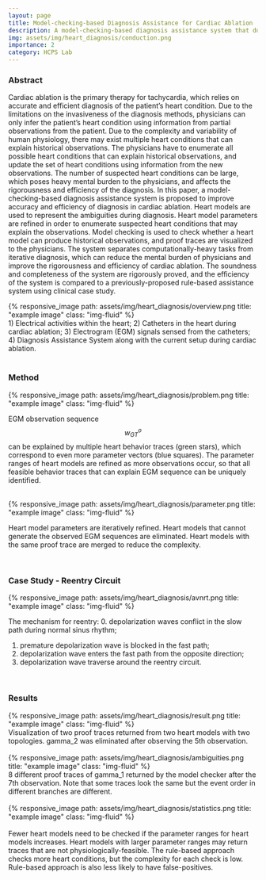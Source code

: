 ```yaml
---
layout: page
title: Model-checking-based Diagnosis Assistance for Cardiac Ablation
description: A model-checking-based diagnosis assistance system that doesn't need domain-specific rules.
img: assets/img/heart_diagnosis/conduction.png
importance: 2
category: HCPS Lab
---
```


### Abstract

Cardiac ablation is the primary therapy for tachycardia, which relies on accurate and efficient diagnosis of the patient’s heart condition.  Due to the limitations on the invasiveness of the diagnosis methods, physicians can only infer the patient’s heart condition using information from partial observations from the patient. Due to the complexity and variability of human physiology, there may exist multiple heart conditions that can explain historical observations. The physicians have to enumerate all possible heart conditions that can explain historical observations, and update the set of heart conditions using information from the new observations. The number of suspected heart conditions can be large, which poses heavy mental burden to the physicians, and affects the rigorousness and efficiency of the diagnosis. In this paper, a model-checking-based diagnosis assistance system is proposed to improve accuracy and efficiency of diagnosis in cardiac ablation. Heart models are used to represent the ambiguities during diagnosis. Heart model parameters are refined in order to enumerate suspected heart conditions that may explain the observations. Model checking is used to check whether a heart model can produce historical observations, and proof traces are visualized to the physicians. The system separates computationally-heavy tasks from iterative diagnosis, which can reduce the mental burden of physicians and improve the rigorousness and efficiency of cardiac ablation. The soundness and completeness of the system are rigorously proved, and the efficiency of the system is compared to a previously-proposed rule-based assistance system using clinical case study.

<div class="row">
    <div class="col-sm mt-3 mt-md-0">
        {% responsive_image path: assets/img/heart_diagnosis/overview.png title: "example image" class: "img-fluid" %}
    </div>
</div>
<div class="caption">
    1) Electrical activities within the heart; 2) Catheters in the heart during cardiac ablation; 3) Electrogram (EGM) signals sensed from the catheters; 4) Diagnosis Assistance System along with the current setup during cardiac ablation.
</div>

<br/>


### Method

<div class="row">
    <div class="col-2"></div>
    <div class="col-8">
        {% responsive_image path: assets/img/heart_diagnosis/problem.png title: "example image" class: "img-fluid" %}
    </div>
    <div class="col-2"></div>
</div>

EGM observation sequence $$w^o_{GT}$$ can be explained by multiple heart behavior traces (green stars), which correspond to even more parameter vectors (blue squares). The parameter ranges of heart models are refined as more observations occur, so that all feasible behavior traces that can explain EGM sequence can be uniquely identified.

<br/>

<div class="row">
    <div class="col-2"></div>
    <div class="col-8">
        {% responsive_image path: assets/img/heart_diagnosis/parameter.png title: "example image" class: "img-fluid" %}
    </div>
    <div class="col-2"></div>
</div>

Heart model parameters are iteratively refined. Heart models that cannot generate the observed EGM sequences are eliminated. Heart models with the same proof trace are merged to reduce the complexity.

<br/>


### Case Study - Reentry Circuit

<div class="row">
    <div class="col-sm mt-3 mt-md-0">
        {% responsive_image path: assets/img/heart_diagnosis/avnrt.png title: "example image" class: "img-fluid" %}
    </div>
</div>

The mechanism for reentry:
0. depolarization waves conflict in the slow path during normal sinus rhythm; 
1. premature depolarization wave is blocked in the fast path; 
2. depolarization wave enters the fast path from the opposite direction; 
3. depolarization wave traverse around the reentry circuit.

<br/>


### Results

<div class="row">
    <div class="col-sm mt-3 mt-md-0">
        {% responsive_image path: assets/img/heart_diagnosis/result.png title: "example image" class: "img-fluid" %}
    </div>
</div>
<div class="caption">
    Visualization of two proof traces returned from two heart models with two topologies. gamma_2 was eliminated after observing the 5th observation.
</div>

<br/>

<div class="row">
    <div class="col-sm mt-3 mt-md-0">
        {% responsive_image path: assets/img/heart_diagnosis/ambiguities.png title: "example image" class: "img-fluid" %}
    </div>
</div>
<div class="caption">
    8 different proof traces of gamma_1 returned by the model checker after the 7th observation. Note that some traces look the same but the event order in different branches are different.
</div>

<br/>

<div class="row">
    <div class="col-sm mt-3 mt-md-0">
        {% responsive_image path: assets/img/heart_diagnosis/statistics.png title: "example image" class: "img-fluid" %}
    </div>
</div>
<br/>
Fewer heart models need to be checked if the parameter ranges for heart models increases. Heart models with larger parameter ranges may return traces that are not physiologically-feasible. The rule-based approach checks more heart conditions, but the complexity for each check is low. Rule-based approach is also less likely to have false-positives.